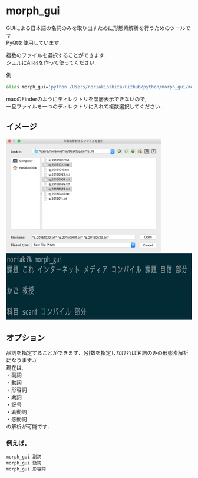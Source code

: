 # morph_gui

GUIによる日本語の名詞のみを取り出すために形態素解析を行うためのツールです.  
PyQtを使用しています.  
  
複数のファイルを選択することができます．  
シェルにAliasを作って使ってください.  

例:
```zsh
alias morph_gui='python /Users/noriakioshita/Github/python/morph_gui/morphological_analysis_gui.py'
```

macのFinderのようにディレクトリを階層表示できないので,  
一旦ファイルを一つのディレクトリに入れて複数選択してください． 

## イメージ
<img src="/image/形態素解析するファイルを選択.png" width=420 height=310 alt="input">  
  
<img src="/image/ターミナル.png" width=620 height=180 alt="output">  

## オプション
品詞を指定することができます．(引数を指定しなければ名詞のみの形態素解析になります．)  
現在は,  
・副詞  
・動詞  
・形容詞  
・助詞  
・記号  
・助動詞  
・感動詞  
の解析が可能です．  

### 例えば．

```zsh
morph_gui 副詞 
morph_gui 動詞
morph_gui 形容詞
```
